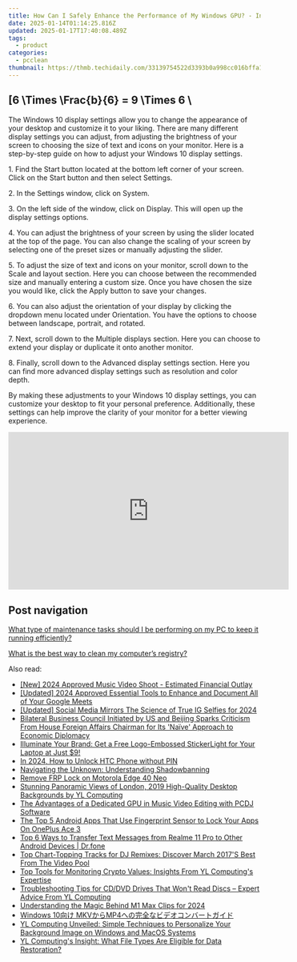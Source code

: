 ```yaml
---
title: How Can I Safely Enhance the Performance of My Windows GPU? - Insights From YL Computing
date: 2025-01-14T01:14:25.816Z
updated: 2025-01-17T17:40:08.489Z
tags:
  - product
categories:
  - pcclean
thumbnail: https://thmb.techidaily.com/33139754522d3393b0a998cc016bffa1b55254150a3f5abcd672e5d0c2f8e9f3.jpg
---
```


## \[6 \Times \Frac{b}{6} = 9 \Times 6 \

The Windows 10 display settings allow you to change the appearance of your desktop and customize it to your liking. There are many different display settings you can adjust, from adjusting the brightness of your screen to choosing the size of text and icons on your monitor. Here is a step-by-step guide on how to adjust your Windows 10 display settings. 

1\. Find the Start button located at the bottom left corner of your screen. Click on the Start button and then select Settings.

2\. In the Settings window, click on System.

3\. On the left side of the window, click on Display. This will open up the display settings options. 

4\. You can adjust the brightness of your screen by using the slider located at the top of the page. You can also change the scaling of your screen by selecting one of the preset sizes or manually adjusting the slider.

5\. To adjust the size of text and icons on your monitor, scroll down to the Scale and layout section. Here you can choose between the recommended size and manually entering a custom size. Once you have chosen the size you would like, click the Apply button to save your changes.

6\. You can also adjust the orientation of your display by clicking the dropdown menu located under Orientation. You have the options to choose between landscape, portrait, and rotated.

7\. Next, scroll down to the Multiple displays section. Here you can choose to extend your display or duplicate it onto another monitor.

8\. Finally, scroll down to the Advanced display settings section. Here you can find more advanced display settings such as resolution and color depth. 

By making these adjustments to your Windows 10 display settings, you can customize your desktop to fit your personal preference. Additionally, these settings can help improve the clarity of your monitor for a better viewing experience.

<!-- affiliate ads begin -->
<iframe width="560" height="315" src="https://www.youtube.com/embed/0Kr7Dpw0HuM?si=05wWDXdPgmC-oBBE" title="YouTube video player" frameborder="0" allow="accelerometer; autoplay; clipboard-write; encrypted-media; gyroscope; picture-in-picture; web-share" referrerpolicy="strict-origin-when-cross-origin" allowfullscreen></iframe>
<!-- affiliate ads end -->

## Post navigation

[What type of maintenance tasks should I be performing on my PC to keep it running efficiently?](https://tools.techidaily.com/pcclean/products/)

[What is the best way to clean my computer’s registry?](https://tools.techidaily.com/pcclean/products/)

<ins class="adsbygoogle"
     style="display:block"
     data-ad-format="autorelaxed"
     data-ad-client="ca-pub-7571918770474297"
     data-ad-slot="1223367746"></ins>

<ins class="adsbygoogle"
     style="display:block"
     data-ad-client="ca-pub-7571918770474297"
     data-ad-slot="8358498916"
     data-ad-format="auto"
     data-full-width-responsive="true"></ins>

<span class="atpl-alsoreadstyle">Also read:</span>
<div><ul>
<li><a href="https://article-knowledge.techidaily.com/new-2024-approved-music-video-shoot-estimated-financial-outlay/"><u>[New] 2024 Approved Music Video Shoot - Estimated Financial Outlay</u></a></li>
<li><a href="https://remote-screen-capture.techidaily.com/updated-2024-approved-essential-tools-to-enhance-and-document-all-of-your-google-meets/"><u>[Updated] 2024 Approved Essential Tools to Enhance and Document All of Your Google Meets</u></a></li>
<li><a href="https://instagram-video-files.techidaily.com/updated-social-media-mirrors-the-science-of-true-ig-selfies-for-2024/"><u>[Updated] Social Media Mirrors The Science of True IG Selfies for 2024</u></a></li>
<li><a href="https://discover-bits.techidaily.com/bilateral-business-council-initiated-by-us-and-beijing-sparks-criticism-from-house-foreign-affairs-chairman-for-its-naive-approach-to-economic-diplomacy/"><u>Bilateral Business Council Initiated by US and Beijing Sparks Criticism From House Foreign Affairs Chairman for Its 'Naïve' Approach to Economic Diplomacy</u></a></li>
<li><a href="https://discover-bits.techidaily.com/illuminate-your-brand-get-a-free-logo-embossed-stickerlight-for-your-laptop-at-just-9/"><u>Illuminate Your Brand: Get a Free Logo-Embossed StickerLight for Your Laptop at Just $9!</u></a></li>
<li><a href="https://android-unlock.techidaily.com/in-2024-how-to-unlock-htc-phone-without-pin-by-drfone-android/"><u>In 2024, How to Unlock HTC Phone without PIN</u></a></li>
<li><a href="https://facebook.techidaily.com/navigating-the-unknown-understanding-shadowbanning/"><u>Navigating the Unknown: Understanding Shadowbanning</u></a></li>
<li><a href="https://review-topics.techidaily.com/remove-frp-lock-on-motorola-edge-40-neo-by-drfone-android-unlock-remove-google-frp/"><u>Remove FRP Lock on Motorola Edge 40 Neo</u></a></li>
<li><a href="https://discover-bits.techidaily.com/stunning-panoramic-views-of-london-2019-high-quality-desktop-backgrounds-by-yl-computing/"><u>Stunning Panoramic Views of London, 2019 High-Quality Desktop Backgrounds by YL Computing</u></a></li>
<li><a href="https://discover-bits.techidaily.com/the-advantages-of-a-dedicated-gpu-in-music-video-editing-with-pcdj-software/"><u>The Advantages of a Dedicated GPU in Music Video Editing with PCDJ Software</u></a></li>
<li><a href="https://easy-unlock-android.techidaily.com/the-top-5-android-apps-that-use-fingerprint-sensor-to-lock-your-apps-on-oneplus-ace-3-by-drfone-android/"><u>The Top 5 Android Apps That Use Fingerprint Sensor to Lock Your Apps On OnePlus Ace 3</u></a></li>
<li><a href="https://android-transfer.techidaily.com/top-6-ways-to-transfer-text-messages-from-realme-11-pro-to-other-android-devices-drfone-by-drfone-transfer-from-android-transfer-from-android/"><u>Top 6 Ways to Transfer Text Messages from Realme 11 Pro to Other Android Devices | Dr.fone</u></a></li>
<li><a href="https://discover-bits.techidaily.com/top-chart-topping-tracks-for-dj-remixes-discover-march-2017s-best-from-the-video-pool/"><u>Top Chart-Topping Tracks for DJ Remixes: Discover March 2017'S Best From The Video Pool</u></a></li>
<li><a href="https://discover-bits.techidaily.com/top-tools-for-monitoring-crypto-values-insights-from-yl-computings-expertise/"><u>Top Tools for Monitoring Crypto Values: Insights From YL Computing's Expertise</u></a></li>
<li><a href="https://discover-bits.techidaily.com/troubleshooting-tips-for-cddvd-drives-that-wont-read-discs-expert-advice-from-yl-computing/"><u>Troubleshooting Tips for CD/DVD Drives That Won't Read Discs – Expert Advice From YL Computing</u></a></li>
<li><a href="https://fox-blue.techidaily.com/understanding-the-magic-behind-m1-max-clips-for-2024/"><u>Understanding the Magic Behind M1 Max Clips for 2024</u></a></li>
<li><a href="https://video-content-creator.techidaily.com/windows-10-mkvmp4/"><u>Windows 10向け MKVからMP4への完全なビデオコンバートガイド</u></a></li>
<li><a href="https://discover-bits.techidaily.com/yl-computing-unveiled-simple-techniques-to-personalize-your-background-image-on-windows-and-macos-systems/"><u>YL Computing Unveiled: Simple Techniques to Personalize Your Background Image on Windows and MacOS Systems</u></a></li>
<li><a href="https://discover-bits.techidaily.com/yl-computings-insight-what-file-types-are-eligible-for-data-restoration/"><u>YL Computing's Insight: What File Types Are Eligible for Data Restoration?</u></a></li>
</ul></div>

